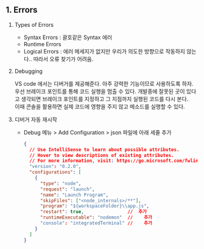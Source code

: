 ## 1. Errors

1. Types of Errors
   * Syntax Errors : 괄호같은 Syntax 에러
   * Runtime Errors
   * Logical Errors : 에러 메세지가 없지만 우리가 의도한 방향으로 작동하지 않는다.. 따라서 오류 찾기가 어려움.
   
2. Debugging

   VS code 에서는 디버거를 제공해준다. 아주 강력한 기능이므로 사용하도록 하자. 우선 브레이크 포인트를 통해 코드 실행을 멈출 수 있다. 개발중에 잘못된 곳이 있다고 생각되면 브레이크 포인트를 지정하고 그 지점까지 실행된 코드를 다시 본다.   
   이때 콘솔을 활용하면 실제 코드에 영향을 주지 않고 메소드를 실행할 수 있다.

3. 디버거 자동 재시작

   * Debug 메뉴 > Add Configuration > json 파일에 아래 세줄 추가

     ```json
     {
       // Use IntelliSense to learn about possible attributes.
       // Hover to view descriptions of existing attributes.
       // For more information, visit: https://go.microsoft.com/fwlink/?linkid=830387
       "version": "0.2.0",
       "configurations": [
         {
           "type": "node",
           "request": "launch",
           "name": "Launch Program",
           "skipFiles": ["<node_internals>/**"],
           "program": "${workspaceFolder}\\app.js",
           "restart": true,                //  추가
           "runtimeExecutable": "nodemon"  //	 추가
           "console": "integratedTerminal" //	 추가
         }
       ]
     }
     
     ```

     
